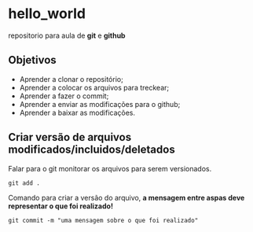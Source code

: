 # hello_world
repositorio para aula de **git** e **github**

## Objetivos

* Aprender a clonar o repositório;
* Aprender a colocar os arquivos para treckear;
* Aprender a fazer o commit;
* Aprender a enviar as modificações para o github;
* Aprender a baixar as modificações.

## Criar versão de arquivos modificados/incluidos/deletados

Falar para o git monitorar os arquivos para serem versionados.

```git
git add .
```

Comando para criar a versão do arquivo, **a mensagem entre aspas deve representar o que foi realizado!**

```git
git commit -m "uma mensagem sobre o que foi realizado"
```
